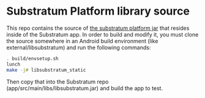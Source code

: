 # Substratum Platform library source

This repo contains the source of [the substratum platform jar](https://github.com/substratum/substratum/blob/dev/app/src/main/libs/libsubstratum.jar) that resides inside of the Substratum app. In order to build and modify it, you must clone the source somewhere in an Android build environment (like external/libsubstratum) and run the following commands:

```bash
. build/envsetup.sh
lunch
make -j# libsubstratum_static
```

Then copy that into the Substratum repo (app/src/main/libs/libsubstratum.jar) and build the app to test.
